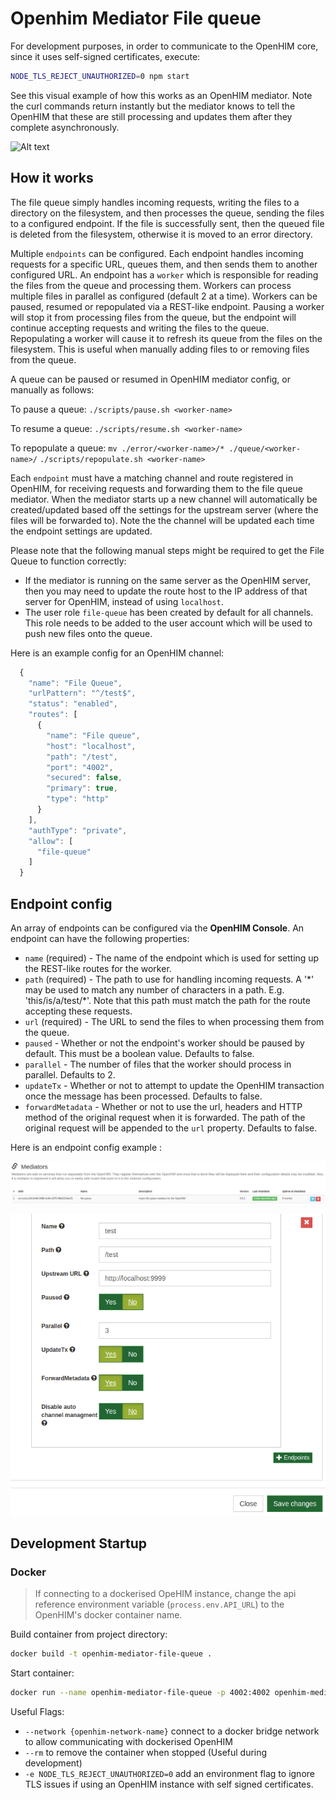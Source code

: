 # Openhim Mediator File queue

For development purposes, in order to communicate to the OpenHIM core, since it uses self-signed certificates, execute:

```sh
NODE_TLS_REJECT_UNAUTHORIZED=0 npm start
```

See this visual example of how this works as an OpenHIM mediator. Note the curl commands return instantly but the mediator knows to tell the OpenHIM that these are still processing and updates them after they complete asynchronously.

![Alt text](file-queue.gif)

## How it works

The file queue simply handles incoming requests, writing the files to a directory on the filesystem, and then processes the queue, sending the files to a configured endpoint. If the file is successfully sent, then the queued file is deleted from the filesystem, otherwise it is moved to an error directory.

Multiple `endpoints` can be configured. Each endpoint handles incoming requests for a specific URL, queues them, and then sends them to another configured URL. An endpoint has a `worker` which is responsible for reading the files from the queue and processing them. Workers can process multiple files in parallel as configured (default 2 at a time). Workers can be paused, resumed or repopulated via a REST-like endpoint. Pausing a worker will stop it from processing files from the queue, but the endpoint will continue accepting requests and writing the files to the queue. Repopulating a worker will cause it to refresh its queue from the files on the filesystem. This is useful when manually adding files to or removing files from the queue.

A queue can be paused or resumed in OpenHIM mediator config, or manually as follows:

To pause a queue:
`./scripts/pause.sh <worker-name>`

To resume a queue:
`./scripts/resume.sh <worker-name>`

To repopulate a queue:
`mv ./error/<worker-name>/* ./queue/<worker-name>/`
`./scripts/repopulate.sh <worker-name>`

Each `endpoint` must have a matching channel and route registered in OpenHIM, for receiving requests and forwarding them to the file queue mediator. When the mediator starts up a new channel will automatically be created/updated based off the settings for the upstream server (where the files will be forwarded to). Note the the channel will be updated each time the endpoint settings are updated.

Please note that the following manual steps might be required to get the File Queue to function correctly:

* If the mediator is running on the same server as the OpenHIM server, then you may need to update the route host to the IP address of that server for OpenHIM, instead of using `localhost`.
* The user role `file-queue` has been created by default for all channels. This role needs to be added to the user account which will be used to push new files onto the queue.

Here is an example config for an OpenHIM channel:

```js
  {
    "name": "File Queue",
    "urlPattern": "^/test$",
    "status": "enabled",
    "routes": [
      {
        "name": "File queue",
        "host": "localhost",
        "path": "/test",
        "port": "4002",
        "secured": false,
        "primary": true,
        "type": "http"
      }
    ],
    "authType": "private",
    "allow": [
      "file-queue"
    ]
  }
```

## Endpoint config

An array of endpoints can be configured via the **OpenHIM Console**. An endpoint can have the following properties:

* `name` (required) - The name of the endpoint which is used for setting up the REST-like routes for the worker.
* `path` (required) - The path to use for handling incoming requests. A '\*' may be used to match any number of characters in a path. E.g. 'this/is/a/test/\*'. Note that this path must match the path for the route accepting these requests.
* `url` (required) - The URL to send the files to when processing them from the queue.
* `paused` - Whether or not the endpoint's worker should be paused by default. This must be a boolean value. Defaults to false.
* `parallel` - The number of files that the worker should process in parallel. Defaults to 2.
* `updateTx` - Whether or not to attempt to update the OpenHIM transaction once the message has been processed. Defaults to false.
* `forwardMetadata` - Whether or not to use the url, headers and HTTP method of the original request when it is forwarded. The path of the original request will be appended to the `url` property. Defaults to false.

Here is an endpoint config example :

![File Queue OpenHIM Console Configuration](file-queue-mediator-console-config.png)

![File Queue OpenHIM Console Endpoint Options](./file-queue-add-endpoint.png)

## Development Startup

### Docker

> If connecting to a dockerised OpeHIM instance, change the api reference environment variable (`process.env.API_URL`) to the OpenHIM's docker container name.

Build container from project directory:

```sh
docker build -t openhim-mediator-file-queue .
```

Start container:

```sh
docker run --name openhim-mediator-file-queue -p 4002:4002 openhim-mediator-file-queue
```

Useful Flags:

* `--network {openhim-network-name}` connect to a docker bridge network to allow communicating with dockerised OpenHIM
* `--rm` to remove the container when stopped (Useful during development)
* `-e NODE_TLS_REJECT_UNAUTHORIZED=0` add an environment flag to ignore TLS issues if using an OpenHIM instance with self signed certificates.
